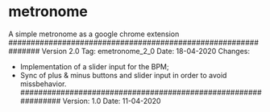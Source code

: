# metronome
A simple metronome as a google chrome extension
###############################################################
Version 2.0
Tag: emetronome_2_0
Date: 18-04-2020
Changes:
- Implementation of a slider input for the BPM;
- Sync of plus & minus buttons and slider input in order to avoid missbehavior.
###############################################################
Version: 1.0
Date: 11-04-2020

